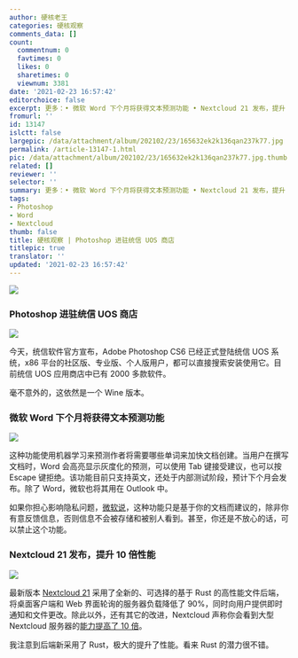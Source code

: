 ```yaml
---
author: 硬核老王
categories: 硬核观察
comments_data: []
count:
  commentnum: 0
  favtimes: 0
  likes: 0
  sharetimes: 0
  viewnum: 3381
date: '2021-02-23 16:57:42'
editorchoice: false
excerpt: 更多：• 微软 Word 下个月将获得文本预测功能 • Nextcloud 21 发布，提升 10 倍性能
fromurl: ''
id: 13147
islctt: false
largepic: /data/attachment/album/202102/23/165632ek2k136qan237k77.jpg
permalink: /article-13147-1.html
pic: /data/attachment/album/202102/23/165632ek2k136qan237k77.jpg.thumb.jpg
related: []
reviewer: ''
selector: ''
summary: 更多：• 微软 Word 下个月将获得文本预测功能 • Nextcloud 21 发布，提升 10 倍性能
tags:
- Photoshop
- Word
- Nextcloud
thumb: false
title: 硬核观察 | Photoshop 进驻统信 UOS 商店
titlepic: true
translator: ''
updated: '2021-02-23 16:57:42'
---
```


![](/data/attachment/album/202102/23/165632ek2k136qan237k77.jpg)


### Photoshop 进驻统信 UOS 商店


![](/data/attachment/album/202102/23/165647h79hayhfxihth1g6.jpg)


今天，统信软件官方宣布，Adobe Photoshop CS6 已经正式登陆统信 UOS 系统，x86 平台的社区版、专业版、个人版用户，都可以直接搜索安装使用它。目前统信 UOS 应用商店中已有 2000 多款软件。


毫不意外的，这依然是一个 Wine 版本。


### 微软 Word 下个月将获得文本预测功能


![](/data/attachment/album/202102/23/165702hboa7fvboko83fae.jpg)


这种功能使用机器学习来预测作者将需要哪些单词来加快文档创建。当用户在撰写文档时，Word 会高亮显示灰度化的预测，可以使用 Tab 键接受建议，也可以按 Escape 键拒绝。该功能目前只支持英文，还处于内部测试阶段，预计下个月会发布。除了 Word，微软也将其用在 Outlook 中。


如果你担心影响隐私问题，[微软说](https://insider.office.com/en-us/blog/text-predictions-in-word-outlook)，这种功能只是基于你的文档而建议的，除非你有意反馈信息，否则信息不会被存储和被别人看到。甚至，你还是不放心的话，可以禁止这个功能。


### Nextcloud 21 发布，提升 10 倍性能


![](/data/attachment/album/202102/23/165729g9scsywms6tjcywn.jpg)


最新版本 [Nextcloud 21](https://github.com/nextcloud/server/milestone/120) 采用了全新的、可选择的基于 Rust 的高性能文件后端，将桌面客户端和 Web 界面轮询的服务器负载降低了 90%，同时向用户提供即时通知和文件更改。除此以外，还有其它的改进，Nextcloud 声称你会看到大型 Nextcloud 服务器的[能力提高了 10 倍](https://nextcloud.com/blog/nextcloud-hub-21-out-with-up-to-10x-better-performance-whiteboard-and-more-collaboration-features/)。


我注意到后端新采用了 Rust，极大的提升了性能。看来 Rust 的潜力很不错。